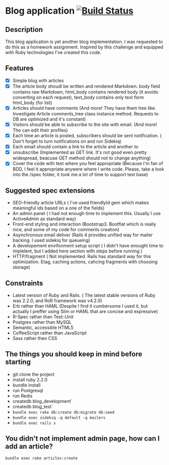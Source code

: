 Blog application [![Build Status](https://travis-ci.org/USAWal/blog.svg?branch=master)](https://travis-ci.org/USAWal/blog)
================


Description
-----------

This blog application is yet another blog implementation. I was requested to do this as a homework assignment. Inspired by this challenge and equipped with Ruby technologies I've created this code.

Features
--------

* [x] Simple blog with articles
* [x] The article body shoudl be written and rendered Markdown. body field contains raw Markdown, html_body contains rendered body (it avoids converting on each request), text_body contains only text form html_body (for list)
* [x] Articles should have comments (And more! They have them tree like. Investigate Article comments_tree class instance method. Requests to DB are optimized and it's constant)
* [x] Visitors should be able to subscribe to the site with email. (And more! The can edit their profiles)
* [x] Each time an article is posted, subscribers should be sent notification. ( Don't forget to turn notifications on and run Sidekiq)
* [x] Each email should contain a link to the article and another to 
* [x] unsubscribe (Implemented as GET link. It's not good even pretty widespread, beacuse GET method should not to change anything)
* [x] Cover the code with test where you feel appropriate (Because I'm fan of BDD, I feel it appropriate anywere where I write code. Please, take a look into the /spec folder, it took me a lot of time to support test base)

Suggested spec extensions
-------------------------

* SEO-friendly article URLs ( I've used friendlyId gem which makes meaningful ids based on a one of the fields)
* An admin panel ( I had not enough time to implement this. Usually I use ActiveAdmin as standard way)
* Front-end styling and interaction (Bootstrap3. Bootflat which is really nice, and some of my code for comments creation)
* Asynchronous email deliver (Rails 4 provides unified way for mailer backing. I used sidekiq for queueing)
* A developement envifonment setup script ( I didn't have enought time to implelent, but I added here section with steps before running )
* HTTP/fragment ( Not implemented. Rails has standard way for this optimization. Etag, caching actions, cahcing fragments with choosing storage)

Constraints
-----------

* Latest version of Ruby and Rails. ( The latest stable versions of Ruby was 2.2.0, and RoR framework was v4.2.0)
* Erb rather than HAML (Despite I find it cumbersome I used it, but actually I preffer using Slim or HAML that are concise and expressive)
* R-Spec rather than Test::Unit
* Postgres rather than MySQL
* Semantic, accessible HTML5
* CoffeeScript rather than JavaScript
* Sass rather then CSS

The things you should keep in mind before starting
--------------------------------------------------

* git clone the project
* install ruby 2.2.0
* bundle install
* run Postgresql
* run Redis
* createdb blog_development`
* createdb blog_test`
* `bundle exec rake db:create db:migrate db:seed`
* `bundle exec sidekiq -q default -q mailers`
* `bundle exec rails s`

You didn't not implement admin page, how can I add an article?
--------------------------------------------------------------

`bundle exec rake articles:create`
